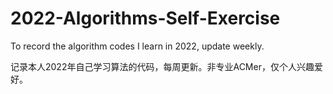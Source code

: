 # 2022-Algorithms-Self-Exercise

To record the algorithm codes I learn in 2022, update weekly.

记录本人2022年自己学习算法的代码，每周更新。非专业ACMer，仅个人兴趣爱好。
